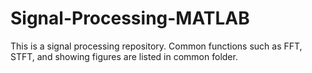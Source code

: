 # Signal-Processing-MATLAB

This is a signal processing repository. Common functions such as FFT, STFT, and showing figures are listed in common folder.